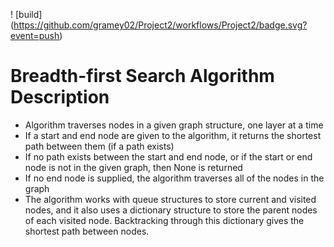 ! [build] (https://github.com/gramey02/Project2/workflows/Project2/badge.svg?event=push)

# Breadth-first Search Algorithm Description
* Algorithm traverses nodes in a given graph structure, one layer at a time
* If a start and end node are given to the algorithm, it returns the shortest path between them (if a path exists)
* If no path exists between the start and end node, or if the start or end node is not in the given graph, then None is returned
* If no end node is supplied, the algorithm traverses all of the nodes in the graph
* The algorithm works with queue structures to store current and visited nodes, and it also uses a dictionary structure to store the parent nodes of each visited node. Backtracking through this dictionary gives the shortest path between nodes.
